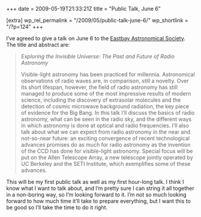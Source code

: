+++
date = 2009-05-19T21:33:21Z
title = "Public Talk, June 6"

[extra]
wp_rel_permalink = "/2009/05/public-talk-june-6/"
wp_shortlink = "/?p=124"
+++

I’ve agreed to give a talk on June 6 to the [Eastbay Astronomical
Society](http://www.eastbayastro.org/). The title and abstract are:

> *Exploring the Invisible Universe: The Past and Future of Radio Astronomy*
>
> Visible-light astronomy has been practiced for millennia. Astronomical
> observations of radio waves are, in comparison, still a novelty. Over its
> short lifespan, however, the field of radio astronomy has still managed to
> produce some of the most impressive results of modern science, including the
> discovery of extrasolar molecules and the detection of cosmic microwave
> background radiation, the key piece of evidence for the Big Bang. In this
> talk I’ll discuss the basics of radio astronomy, what can be seen in the
> radio sky, and the different ways in which astronomy is done at optical and
> radio frequencies. I’ll also talk about what we can expect from radio
> astronomy in the near and not-so-near future: an exciting convergence of
> recent technological advances promises do as much for radio astronomy as the
> invention of the CCD has done for visible-light astronomy. Special focus
> will be put on the Allen Telescope Array, a new telescope jointly operated
> by UC Berkeley and the SETI Institute, which exemplifies some of these
> advances.

This will be my first public talk as well as my first hour-long talk. I think
I know what I want to talk about, and I’m pretty sure I can string it all
together in a non-boring way, so I’m looking forward to it. I’m not so much
looking forward to how much time it’ll take to prepare everything, but I want
this to be good so I’ll take the time to do it right.
